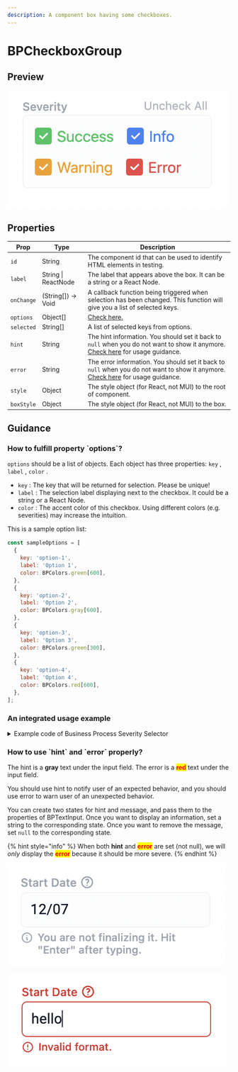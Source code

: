 ```yaml
---
description: A component box having some checkboxes.
---
```


# BPCheckboxGroup

## Preview

![BPCheckboxGroup](<../.gitbook/assets/CleanShot 2022-04-21 at 00.30.45@2x.png>)

## Properties

| Prop       | Type                | Description                                                                                                                                                                            |
| ---------- | ------------------- | -------------------------------------------------------------------------------------------------------------------------------------------------------------------------------------- |
| `id`       | String              | The component id that can be used to identify HTML elements in testing.                                                                                                                |
| `label`    | String \| ReactNode | The label that appears above the box. It can be a string or a React Node.                                                                                                              |
| `onChange` | (String\[]) -> Void | A callback function being triggered when selection has been changed. This function will give you a list of selected keys.                                                              |
| `options`  | Object\[]           | [Check here.](bptextinput-6.md#undefined)                                                                                                                                              |
| `selected` | String\[]           | A list of selected keys from options.                                                                                                                                                  |
| `hint`     | String              | The hint information. You should set it back to `null` when you do not want to show it anymore. [Check here](bptextinput-6.md#how-to-use-hint-and-error-properly) for usage guidance.  |
| `error`    | String              | The error information. You should set it back to `null` when you do not want to show it anymore. [Check here](bptextinput-6.md#how-to-use-hint-and-error-properly) for usage guidance. |
| `style`    | Object              | The style object (for React, not MUI) to the root of component.                                                                                                                        |
| `boxStyle` | Object              | The style object (for React, not MUI) to the box.                                                                                                                                      |

## Guidance

### How to fulfill property \`options\`?

`options` should be a list of objects. Each object has three properties: `key` , `label` , `color` .

* `key` : The key that will be returned for selection. Please be unique!
* `label` : The selection label displaying next to the checkbox. It could be a string or a React Node.
* `color` : The accent color of this checkbox. Using different colors (e.g. severities) may increase the intuition.&#x20;

This is a sample option list:

```javascript
const sampleOptions = [
  {
    key: 'option-1',
    label: 'Option 1',
    color: BPColors.green[600],
  },
  {
    key: 'option-2',
    label: 'Option 2',
    color: BPColors.gray[600],
  },
  {
    key: 'option-3',
    label: 'Option 3',
    color: BPColors.green[300],
  },
  {
    key: 'option-4',
    label: 'Option 4',
    color: BPColors.red[600],
  },
];
```

### An integrated usage example

<details>

<summary>Example code of Business Process Severity Selector</summary>

```javascript
const severityOptions = [
  {
    key: 'success',
    label: 'Success',
    color: BPColors.success,
  },
  {
    key: 'info',
    label: 'Info',
    color: BPColors.info,
  },
  {
    key: 'warning',
    label: 'Warning',
    color: BPColors.warning,
  },
  {
    key: 'error',
    label: 'Error',
    color: BPColors.error,
  },
];

export const BPSeveritySelector = ({id = 'bp-severity-selector', label, onChange, style, boxStyle, hint, error}) => {
  const [selected, setSelected] = useState(['success', 'info', 'warning', 'error']);
  return (
    <BPCheckboxGroup
      id={id}
      label={label}
      onChange={(selection) => {
        setSelected(selection);
        onChange(selection);
      }}
      style={style}
      boxStyle={boxStyle}
      hint={hint}
      error={error}
      options={severityOptions}
      selected={selected}
    />
  );
};
```

</details>

### How to use \`hint\` and \`error\` properly?

The hint is a **gray** text under the input field. The error is a <mark style="color:red;">**red**</mark> text under the input field.

You should use hint to notify user of an expected behavior, and you should use error to warn user of an unexpected behavior.

You can create two states for hint and message, and pass them to the properties of BPTextInput. Once you want to display an information, set a string to the corresponding state. Once you want to remove the message, set `null` to the corresponding state.

{% hint style="info" %}
When both **hint** and <mark style="color:red;">**error**</mark> are set (not null), we will _only_ display the <mark style="color:red;">**error**</mark> because it should be more severe.
{% endhint %}

![Hint Message](<../.gitbook/assets/Screen Shot 2022-04-18 at 4.27.27 PM.png>)

![Error Message](<../.gitbook/assets/Screen Shot 2022-04-18 at 4.26.42 PM.png>)



